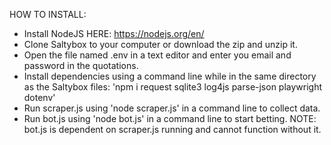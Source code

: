 HOW TO INSTALL:
- Install NodeJS HERE: https://nodejs.org/en/ 
- Clone Saltybox to your computer or download the zip and unzip it.
- Open the file named .env in a text editor and enter you email and password in the quotations.
- Install dependencies using a command line while in the same directory as the Saltybox files: 'npm i request sqlite3 log4js parse-json playwright dotenv'
- Run scraper.js using 'node scraper.js' in a command line to collect data.
- Run bot.js using 'node bot.js' in a command line to start betting. 
NOTE: bot.js is dependent on scraper.js running and cannot function without it.


